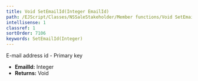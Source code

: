 ```yaml
---
title: Void SetEmailId(Integer EmailId)
path: /EJScript/Classes/NSSaleStakeholder/Member functions/Void SetEmailId(Integer p_0)
intellisense: 1
classref: 1
sortOrder: 7106
keywords: SetEmailId(Integer)
---
```



E-mail address id - Primary key



* **EmailId:** Integer
* **Returns:** Void


